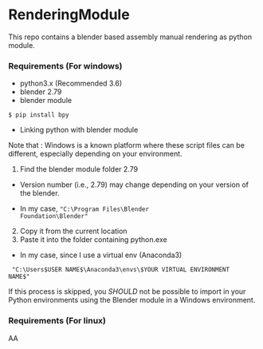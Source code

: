 # RenderingModule
This repo contains a blender based assembly manual rendering as python module.

### Requirements (For windows)

* python3.x (Recommended 3.6)
* blender 2.79
* blender module
<pre>
<code>$ pip install bpy</code>
</pre>

* Linking python with blender module

Note that : Windows is a known platform where these script files can be different, especially depending on your environment.

1. Find the blender module folder 2.79

* Version number (i.e., 2.79) may change depending on your version of the blender.

* In my case, <code>"C:\Program Files\Blender Foundation\Blender\"</code>

2. Copy it from the current location
3. Paste it into the folder containing python.exe

* In my case, since I use a virtual env (Anaconda3) 

<code> "C:\Users\$USER NAME$\Anaconda3\envs\$YOUR VIRTUAL ENVIRONMENT NAME$" </code>

If this process is skipped, you _SHOULD_ not be possible to import in your Python environments using the Blender module in a Windows environment.

### Requirements (For linux)

AA

